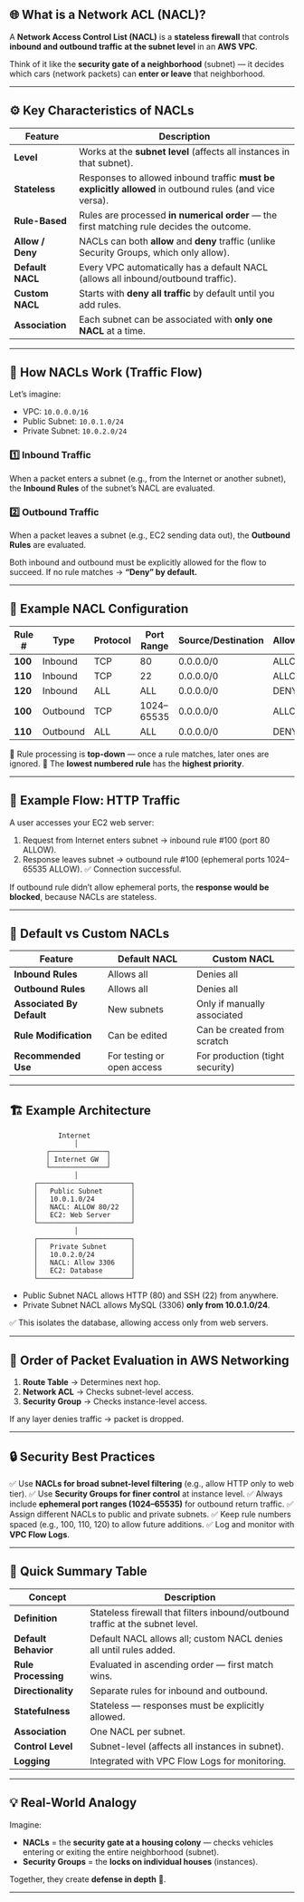 ## 🌐 What is a Network ACL (NACL)?

A **Network Access Control List (NACL)** is a **stateless firewall** that controls **inbound and outbound traffic** **at the subnet level** in an **AWS VPC**.

Think of it like the **security gate of a neighborhood** (subnet) —
it decides which cars (network packets) can **enter or leave** that neighborhood.

---

## ⚙️ Key Characteristics of NACLs

| Feature          | Description                                                                                             |
| ---------------- | ------------------------------------------------------------------------------------------------------- |
| **Level**        | Works at the **subnet level** (affects all instances in that subnet).                                   |
| **Stateless**    | Responses to allowed inbound traffic **must be explicitly allowed** in outbound rules (and vice versa). |
| **Rule-Based**   | Rules are processed **in numerical order** — the first matching rule decides the outcome.               |
| **Allow / Deny** | NACLs can both **allow** and **deny** traffic (unlike Security Groups, which only allow).               |
| **Default NACL** | Every VPC automatically has a default NACL (allows all inbound/outbound traffic).                       |
| **Custom NACL**  | Starts with **deny all traffic** by default until you add rules.                                        |
| **Association**  | Each subnet can be associated with **only one NACL** at a time.                                         |

---

## 🧩 How NACLs Work (Traffic Flow)

Let’s imagine:

* VPC: `10.0.0.0/16`
* Public Subnet: `10.0.1.0/24`
* Private Subnet: `10.0.2.0/24`

### 1️⃣ Inbound Traffic

When a packet enters a subnet (e.g., from the Internet or another subnet),
the **Inbound Rules** of the subnet’s NACL are evaluated.

### 2️⃣ Outbound Traffic

When a packet leaves a subnet (e.g., EC2 sending data out),
the **Outbound Rules** are evaluated.

Both inbound and outbound must be explicitly allowed for the flow to succeed.
If no rule matches → **“Deny” by default.**

---

## 🧠 Example NACL Configuration

| Rule #  | Type     | Protocol | Port Range | Source/Destination | Allow/Deny |
| ------- | -------- | -------- | ---------- | ------------------ | ---------- |
| **100** | Inbound  | TCP      | 80         | 0.0.0.0/0          | ALLOW      |
| **110** | Inbound  | TCP      | 22         | 0.0.0.0/0          | ALLOW      |
| **120** | Inbound  | ALL      | ALL        | 0.0.0.0/0          | DENY       |
| **100** | Outbound | TCP      | 1024–65535 | 0.0.0.0/0          | ALLOW      |
| **110** | Outbound | ALL      | ALL        | 0.0.0.0/0          | DENY       |

🔹 Rule processing is **top-down** — once a rule matches, later ones are ignored.
🔹 The **lowest numbered rule** has the **highest priority**.

---

## 🧩 Example Flow: HTTP Traffic

A user accesses your EC2 web server:

1. Request from Internet enters subnet → inbound rule #100 (port 80 ALLOW).
2. Response leaves subnet → outbound rule #100 (ephemeral ports 1024–65535 ALLOW).
   ✅ Connection successful.

If outbound rule didn’t allow ephemeral ports,
the **response would be blocked**, because NACLs are stateless.

---

## 🧱 Default vs Custom NACLs

| Feature                   | Default NACL               | Custom NACL                     |
| ------------------------- | -------------------------- | ------------------------------- |
| **Inbound Rules**         | Allows all                 | Denies all                      |
| **Outbound Rules**        | Allows all                 | Denies all                      |
| **Associated By Default** | New subnets                | Only if manually associated     |
| **Rule Modification**     | Can be edited              | Can be created from scratch     |
| **Recommended Use**       | For testing or open access | For production (tight security) |

---

## 🏗️ Example Architecture

```
            Internet
                │
         ┌──────────────┐
         │ Internet GW  │
         └──────────────┘
                │
      ┌───────────────────────┐
      │   Public Subnet       │
      │   10.0.1.0/24         │
      │   NACL: ALLOW 80/22   │
      │   EC2: Web Server     │
      └───────────────────────┘
                │
      ┌───────────────────────┐
      │   Private Subnet      │
      │   10.0.2.0/24         │
      │   NACL: Allow 3306    │
      │   EC2: Database       │
      └───────────────────────┘
```

* Public Subnet NACL allows HTTP (80) and SSH (22) from anywhere.
* Private Subnet NACL allows MySQL (3306) **only from 10.0.1.0/24**.

✅ This isolates the database, allowing access only from web servers.

---

## 🔄 Order of Packet Evaluation in AWS Networking

1. **Route Table** → Determines next hop.
2. **Network ACL** → Checks subnet-level access.
3. **Security Group** → Checks instance-level access.

If any layer denies traffic → packet is dropped.

---

## 🔒 Security Best Practices

✅ Use **NACLs for broad subnet-level filtering** (e.g., allow HTTP only to web tier).
✅ Use **Security Groups for finer control** at instance level.
✅ Always include **ephemeral port ranges (1024–65535)** for outbound return traffic.
✅ Assign different NACLs to public and private subnets.
✅ Keep rule numbers spaced (e.g., 100, 110, 120) to allow future additions.
✅ Log and monitor with **VPC Flow Logs**.

---

## 🧾 Quick Summary Table

| Concept              | Description                                                                   |
| -------------------- | ----------------------------------------------------------------------------- |
| **Definition**       | Stateless firewall that filters inbound/outbound traffic at the subnet level. |
| **Default Behavior** | Default NACL allows all; custom NACL denies all until rules added.            |
| **Rule Processing**  | Evaluated in ascending order — first match wins.                              |
| **Directionality**   | Separate rules for inbound and outbound.                                      |
| **Statefulness**     | Stateless — responses must be explicitly allowed.                             |
| **Association**      | One NACL per subnet.                                                          |
| **Control Level**    | Subnet-level (affects all instances in subnet).                               |
| **Logging**          | Integrated with VPC Flow Logs for monitoring.                                 |

---

## 💡 Real-World Analogy

Imagine:

* **NACLs** = the **security gate at a housing colony** — checks vehicles entering or exiting the entire neighborhood (subnet).
* **Security Groups** = the **locks on individual houses** (instances).

Together, they create **defense in depth** 🔐.

---

